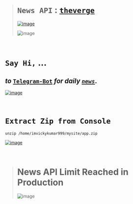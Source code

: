 ># `News API` : [`theverge`](https://imvickykumar999.pythonanywhere.com/news/the-verge)
>
>[![image](https://user-images.githubusercontent.com/50515418/237002755-a554bebd-085d-40ed-b64e-162fe096e2ee.png)](https://imvickykumar999.pythonanywhere.com)
>
>![image](https://github.com/imvickykumar999/News-API-Telegram-Bot/assets/50515418/8e123f84-80ec-4830-b136-2a7a6de6a124)
>

<br>

# `Say Hi,` ...
## *to* [`Telegram-Bot`](https://t.me/VixReelsbot) *for daily* [*`news`*](https://t.me/automate_vixbot/news).

[![image](https://user-images.githubusercontent.com/50515418/236737482-b6bf7078-fcbb-425f-8e95-8ca43d9ee849.png)](https://t.me/VixReelsbot)

<br>

# `Extract Zip from Console`

    unzip /home/imvickykumar999/mysite/app.zip

[![image](https://user-images.githubusercontent.com/50515418/236750785-6e183dea-519b-43a8-aa82-d8dfd650bd9a.png)](https://www.pythonanywhere.com/user/imvickykumar999/files/home/imvickykumar999/mysite)

<br>

># News API Limit Reached in Production
>
>![image](https://github.com/imvickykumar999/News-API-Telegram-Bot/assets/50515418/ef84cb05-9057-418f-8a00-8d24390adb0a)
>
